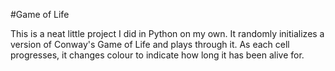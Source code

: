 #Game of Life

This is a neat little project I did in Python on my own.  It randomly initializes a version of Conway's Game of Life and plays through it.  As each cell progresses, it changes colour to indicate how long it has been alive for.
